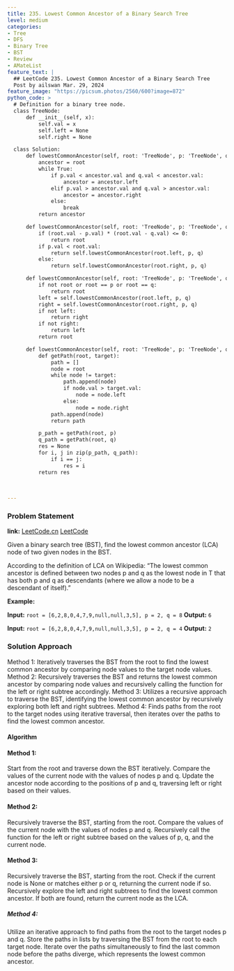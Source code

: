 ```yaml
---
title: 235. Lowest Common Ancestor of a Binary Search Tree
level: medium
categories:
- Tree
- DFS
- Binary Tree
- BST
- Review
- AMateList
feature_text: |
  ## LeetCode 235. Lowest Common Ancestor of a Binary Search Tree
  Post by ailswan Mar. 29, 2024
feature_image: "https://picsum.photos/2560/600?image=872"
python_code: >
  # Definition for a binary tree node.
  class TreeNode:
      def __init__(self, x):
          self.val = x
          self.left = None
          self.right = None

  class Solution:
      def lowestCommonAncestor(self, root: 'TreeNode', p: 'TreeNode', q: 'TreeNode') -> 'TreeNode':
          ancestor = root
          while True:
              if p.val < ancestor.val and q.val < ancestor.val:
                  ancestor = ancestor.left
              elif p.val > ancestor.val and q.val > ancestor.val:
                  ancestor = ancestor.right
              else:
                  break
          return ancestor

      def lowestCommonAncestor(self, root: 'TreeNode', p: 'TreeNode', q: 'TreeNode') -> 'TreeNode':
          if (root.val - p.val) * (root.val - q.val) <= 0:
              return root
          if p.val < root.val:
              return self.lowestCommonAncestor(root.left, p, q)
          else:
              return self.lowestCommonAncestor(root.right, p, q)    

      def lowestCommonAncestor(self, root: 'TreeNode', p: 'TreeNode', q: 'TreeNode') -> 'TreeNode':
          if not root or root == p or root == q:
              return root
          left = self.lowestCommonAncestor(root.left, p, q)
          right = self.lowestCommonAncestor(root.right, p, q)
          if not left:
              return right
          if not right:
              return left
          return root

      def lowestCommonAncestor(self, root: 'TreeNode', p: 'TreeNode', q: 'TreeNode') -> 'TreeNode':
          def getPath(root, target):
              path = []
              node = root 
              while node != target:
                  path.append(node)
                  if node.val > target.val:
                      node = node.left
                  else:
                      node = node.right
              path.append(node)
              return path

          p_path = getPath(root, p)
          q_path = getPath(root, q)
          res = None
          for i, j in zip(p_path, q_path):
              if i == j:
                  res = i
          return res
          
     
        
---
```


### Problem Statement
**link:**
[LeetCode.cn](https://leetcode.cn/problems/lowest-common-ancestor-of-a-binary-search-tree/)
[LeetCode](https://leetcode.com/lowest-common-ancestor-of-a-binary-search-tree/)

Given a binary search tree (BST), find the lowest common ancestor (LCA) node of two given nodes in the BST.

According to the definition of LCA on Wikipedia: “The lowest common ancestor is defined between two nodes p and q as the lowest node in T that has both p and q as descendants (where we allow a node to be a descendant of itself).”

**Example:**

**Input:** `root = [6,2,8,0,4,7,9,null,null,3,5], p = 2, q = 8`
**Output:** `6`
 
**Input:** `root = [6,2,8,0,4,7,9,null,null,3,5], p = 2, q = 4`
**Output:** `2`

 
### Solution Approach
Method 1: Iteratively traverses the BST from the root to find the lowest common ancestor by comparing node values to the target node values.
Method 2: Recursively traverses the BST and returns the lowest common ancestor by comparing node values and recursively calling the function for the left or right subtree accordingly.
Method 3: Utilizes a recursive approach to traverse the BST, identifying the lowest common ancestor by recursively exploring both left and right subtrees.
Method 4: Finds paths from the root to the target nodes using iterative traversal, then iterates over the paths to find the lowest common ancestor.

#### Algorithm
#### Method 1:
Start from the root and traverse down the BST iteratively.
Compare the values of the current node with the values of nodes p and q.
Update the ancestor node according to the positions of p and q, traversing left or right based on their values.
#### Method 2:
Recursively traverse the BST, starting from the root.
Compare the values of the current node with the values of nodes p and q.
Recursively call the function for the left or right subtree based on the values of p, q, and the current node.
#### Method 3:
Recursively traverse the BST, starting from the root.
Check if the current node is None or matches either p or q, returning the current node if so.
Recursively explore the left and right subtrees to find the lowest common ancestor. If both are found, return the current node as the LCA.
##### Method 4:
Utilize an iterative approach to find paths from the root to the target nodes p and q.
Store the paths in lists by traversing the BST from the root to each target node.
Iterate over the paths simultaneously to find the last common node before the paths diverge, which represents the lowest common ancestor.